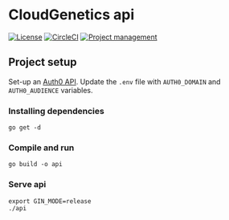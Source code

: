 # CloudGenetics api

[![License](https://img.shields.io/badge/license-Apache--2.0-blue.svg)](https://raw.githubusercontent.com/cityscapelabs/cityscape/develop/LICENSE)
[![CircleCI](https://circleci.com/gh/cloudgenetics/api.svg?style=svg)](https://circleci.com/gh/cloudgenetics/api)
[![Project management](https://img.shields.io/badge/projects-view-ff69b4.svg)](https://github.com/cloudgenetics/api/projects/)

## Project setup
Set-up an [Auth0 API](https://auth0.com/docs/get-started/set-up-apis). Update the `.env` file with `AUTH0_DOMAIN` and `AUTH0_AUDIENCE` variables.

### Installing dependencies
```
go get -d
```

### Compile and run
```
go build -o api
```

### Serve api
```
export GIN_MODE=release
./api
```